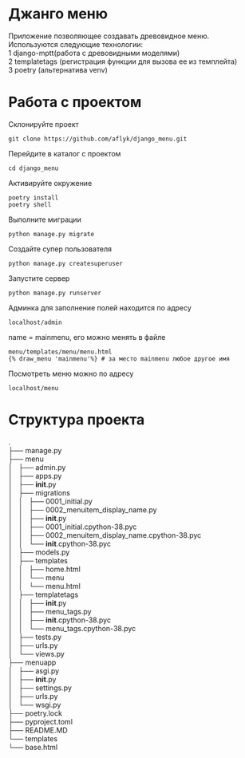 # Джанго меню
Приложение позволяющее создавать древовидное меню.   
Используются следующие технологии:    
1 django-mptt(работа с древовидными моделями)   
2 templatetags (регистрация функции для вызова ее из темплейта)   
3 poetry (альтернатива venv)
# Работа с проектом
Склонируйте проект  
```
git clone https://github.com/aflyk/django_menu.git
```  
Перейдите в каталог с проектом  
```
cd django_menu 
```
Активируйте окружение   
```
poetry install
poetry shell
```
Выполните миграции
```
python manage.py migrate
```
Создайте супер пользователя
```
python manage.py createsuperuser
```
Запустите сервер
```
python manage.py runserver
```
Админка для заполнение полей находится по адресу  
```
localhost/admin 
```
name = mainmenu, его можно менять в файле
```
menu/templates/menu/menu.html
{% draw_menu 'mainmenu'%} # за место mainmenu любое другое имя
```
Посмотреть меню можно по адресу
```
localhost/menu
```


# Структура проекта

.  
├── manage.py  
├── menu  
│   ├── admin.py  
│   ├── apps.py  
│   ├── __init__.py  
│   ├── migrations  
│   │   ├── 0001_initial.py  
│   │   ├── 0002_menuitem_display_name.py  
│   │   ├── __init__.py  
│   │       ├── 0001_initial.cpython-38.pyc  
│   │       ├── 0002_menuitem_display_name.cpython-38.pyc  
│   │       └── __init__.cpython-38.pyc  
│   ├── models.py  
│   ├── templates  
│   │   ├── home.html  
│   │   └── menu  
│   │       └── menu.html  
│   ├── templatetags  
│   │   ├── __init__.py  
│   │   ├── menu_tags.py  
│   │   ├── __init__.cpython-38.pyc  
│   │       └── menu_tags.cpython-38.pyc  
│   ├── tests.py  
│   ├── urls.py  
│   └── views.py  
├── menuapp  
│   ├── asgi.py  
│   ├── __init__.py  
│   ├── settings.py  
│   ├── urls.py  
│   └── wsgi.py  
├── poetry.lock  
├── pyproject.toml  
├── README.MD  
└── templates  
    └── base.html  


